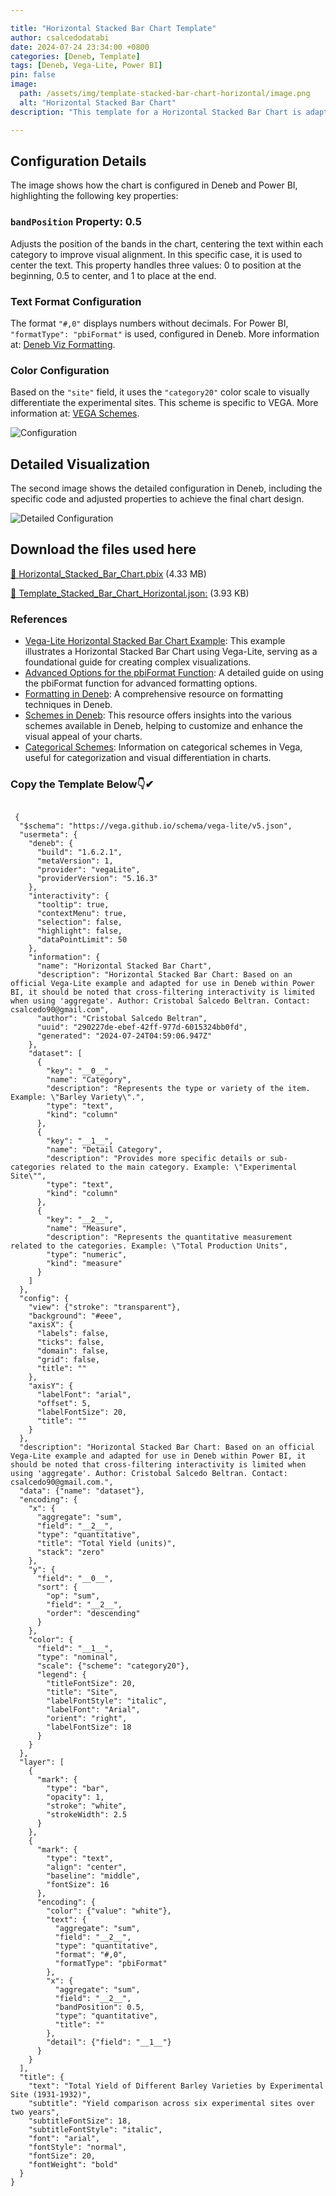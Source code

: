 ```yaml
---

title: "Horizontal Stacked Bar Chart Template"
author: csalcedodatabi
date: 2024-07-24 23:34:00 +0800
categories: [Deneb, Template]
tags: [Deneb, Vega-Lite, Power BI]
pin: false
image: 
  path: /assets/img/template-stacked-bar-chart-horizontal/image.png
  alt: "Horizontal Stacked Bar Chart"
description: "This template for a Horizontal Stacked Bar Chart is adapted from the [official Vega-Lite example](https://vega.github.io/vega-lite/examples/stacked_bar_h.html) and customized for Deneb in Power BI. Please note that cross-filtering interactivity is not possible due to the use of the 'aggregate' function."

---
```


## Configuration Details ##

The image shows how the chart is configured in Deneb and Power BI, highlighting the following key properties:

### `bandPosition` Property: 0.5

Adjusts the position of the bands in the chart, centering the text within each category to improve visual alignment. In this specific case, it is used to center the text. This property handles three values: 0 to position at the beginning, 0.5 to center, and 1 to place at the end.

### Text Format Configuration

The format `"#,0"` displays numbers without decimals. For Power BI, `"formatType": "pbiFormat"` is used, configured in Deneb. More information at: [Deneb Viz Formatting](https://deneb-viz.github.io/formatting).

### Color Configuration

Based on the `"site"` field, it uses the `"category20"` color scale to visually differentiate the experimental sites. This scheme is specific to VEGA. More information at: [VEGA Schemes](https://vega.github.io/vega/docs/schemes/#categorical).

![Configuration](/assets/img/template-stacked-bar-chart-horizontal/horizontal_stacked_bar_chart.PNG)

## Detailed Visualization ##

The second image shows the detailed configuration in Deneb, including the specific code and adjusted properties to achieve the final chart design.

![Detailed Configuration](/assets/img/template-stacked-bar-chart-horizontal/template-horizontal_stacked_bar_chart.PNG)


## Download the files used here

[🔽 Horizontal_Stacked_Bar_Chart.pbix](https://github.com/CSalcedoDataBI/PowerBI-Deneb/raw/main/Horizontal_Stacked_Bar_Chart/Files/Horizontal_Stacked_Bar_Chart.pbix) (4.33 MB)

[🔽 Template_Stacked_Bar_Chart_Horizontal.json:](https://github.com/CSalcedoDataBI/PowerBI-Deneb/blob/0d65dd8391a0428edec31c86243b96f1a293ab37/Horizontal_Stacked_Bar_Chart/Files/Horizontal_Stacked_Bar_Chart.json) (3.93 KB)

### References

- [Vega-Lite Horizontal Stacked Bar Chart Example](https://vega.github.io/vega-lite/examples/stacked_bar_h.html): This example illustrates a Horizontal Stacked Bar Chart using Vega-Lite, serving as a foundational guide for creating complex visualizations.
- [Advanced Options for the pbiFormat Function](https://csalcedodatabi.github.io/posts/pbiformat-function-advanced-options/): A detailed guide on using the pbiFormat function for advanced formatting options.
- [Formatting in Deneb](https://deneb-viz.github.io/formatting): A comprehensive resource on formatting techniques in Deneb.
- [Schemes in Deneb](https://deneb-viz.github.io/schemes): This resource offers insights into the various schemes available in Deneb, helping to customize and enhance the visual appeal of your charts.
- [Categorical Schemes](https://vega.github.io/vega/docs/schemes/#categorical): Information on categorical schemes in Vega, useful for categorization and visual differentiation in charts.

### Copy the Template Below👇✔

<pre class="highlight"><code>
 {
  "$schema": "https://vega.github.io/schema/vega-lite/v5.json",
  "usermeta": {
    "deneb": {
      "build": "1.6.2.1",
      "metaVersion": 1,
      "provider": "vegaLite",
      "providerVersion": "5.16.3"
    },
    "interactivity": {
      "tooltip": true,
      "contextMenu": true,
      "selection": false,
      "highlight": false,
      "dataPointLimit": 50
    },
    "information": {
      "name": "Horizontal Stacked Bar Chart",
      "description": "Horizontal Stacked Bar Chart: Based on an official Vega-Lite example and adapted for use in Deneb within Power BI, it should be noted that cross-filtering interactivity is limited when using 'aggregate'. Author: Cristobal Salcedo Beltran. Contact: csalcedo90@gmail.com",
      "author": "Cristobal Salcedo Beltran",
      "uuid": "290227de-ebef-42ff-977d-6015324bb0fd",
      "generated": "2024-07-24T04:59:06.947Z"
    },
    "dataset": [
      {
        "key": "__0__",
        "name": "Category",
        "description": "Represents the type or variety of the item. Example: \"Barley Variety\".",
        "type": "text",
        "kind": "column"
      },
      {
        "key": "__1__",
        "name": "Detail Category",
        "description": "Provides more specific details or sub-categories related to the main category. Example: \"Experimental Site\"",
        "type": "text",
        "kind": "column"
      },
      {
        "key": "__2__",
        "name": "Measure",
        "description": "Represents the quantitative measurement related to the categories. Example: \"Total Production Units",
        "type": "numeric",
        "kind": "measure"
      }
    ]
  },
  "config": {
    "view": {"stroke": "transparent"},
    "background": "#eee",
    "axisX": {
      "labels": false,
      "ticks": false,
      "domain": false,
      "grid": false,
      "title": ""
    },
    "axisY": {
      "labelFont": "arial",
      "offset": 5,
      "labelFontSize": 20,
      "title": ""
    }
  },
  "description": "Horizontal Stacked Bar Chart: Based on an official Vega-Lite example and adapted for use in Deneb within Power BI, it should be noted that cross-filtering interactivity is limited when using 'aggregate'. Author: Cristobal Salcedo Beltran. Contact: csalcedo90@gmail.com.",
  "data": {"name": "dataset"},
  "encoding": {
    "x": {
      "aggregate": "sum",
      "field": "__2__",
      "type": "quantitative",
      "title": "Total Yield (units)",
      "stack": "zero"
    },
    "y": {
      "field": "__0__",
      "sort": {
        "op": "sum",
        "field": "__2__",
        "order": "descending"
      }
    },
    "color": {
      "field": "__1__",
      "type": "nominal",
      "scale": {"scheme": "category20"},
      "legend": {
        "titleFontSize": 20,
        "title": "Site",
        "labelFontStyle": "italic",
        "labelFont": "Arial",
        "orient": "right",
        "labelFontSize": 18
      }
    }
  },
  "layer": [
    {
      "mark": {
        "type": "bar",
        "opacity": 1,
        "stroke": "white",
        "strokeWidth": 2.5
      }
    },
    {
      "mark": {
        "type": "text",
        "align": "center",
        "baseline": "middle",
        "fontSize": 16
      },
      "encoding": {
        "color": {"value": "white"},
        "text": {
          "aggregate": "sum",
          "field": "__2__",
          "type": "quantitative",
          "format": "#,0",
          "formatType": "pbiFormat"
        },
        "x": {
          "aggregate": "sum",
          "field": "__2__",
          "bandPosition": 0.5,
          "type": "quantitative",
          "title": ""
        },
        "detail": {"field": "__1__"}
      }
    }
  ],
  "title": {
    "text": "Total Yield of Different Barley Varieties by Experimental Site (1931-1932)",
    "subtitle": "Yield comparison across six experimental sites over two years",
    "subtitleFontSize": 18,
    "subtitleFontStyle": "italic",
    "font": "arial",
    "fontStyle": "normal",
    "fontSize": 20,
    "fontWeight": "bold"
  }
}
</code></pre>
